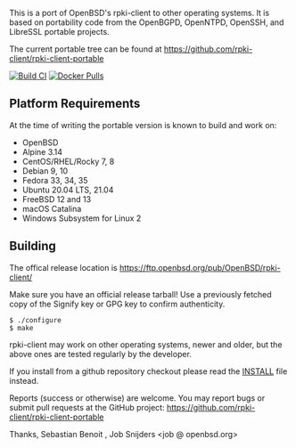 This is a port of OpenBSD's rpki-client to other operating systems. It
is based on portability code from the OpenBGPD, OpenNTPD, OpenSSH, and
LibreSSL portable projects.

The current portable tree can be found at
https://github.com/rpki-client/rpki-client-portable

[![Build CI](https://github.com/rpki-client/rpki-client-portable/workflows/Build%20CI/badge.svg)](https://github.com/rpki-client/rpki-client-portable/actions?query=workflow%3A%22Build+CI%22)
[![Docker Pulls](https://img.shields.io/docker/pulls/rpki/rpki-client.svg)](https://hub.docker.com/r/rpki/rpki-client)

Platform Requirements
---------------------

At the time of writing the portable version is known to build and work on:

 - OpenBSD
 - Alpine 3.14
 - CentOS/RHEL/Rocky 7, 8
 - Debian 9, 10
 - Fedora 33, 34, 35
 - Ubuntu 20.04 LTS, 21.04
 - FreeBSD 12 and 13
 - macOS Catalina
 - Windows Subsystem for Linux 2

Building
--------

The offical release location is https://ftp.openbsd.org/pub/OpenBSD/rpki-client/

Make sure you have an official release tarball!
Use a previously fetched copy of the Signify key or GPG key to confirm authenticity.

    $ ./configure
    $ make

rpki-client may work on other operating systems, newer and older, but the above
ones are tested regularly by the developer.

If you install from a github repository checkout please read the [INSTALL](./INSTALL) file instead.

Reports (success or otherwise) are welcome. You may report bugs or submit pull
requests at the GitHub project: https://github.com/rpki-client/rpki-client-portable

Thanks,
  Sebastian Benoit <benno at openbsd.org>,
  Job Snijders <job @ openbsd.org>
